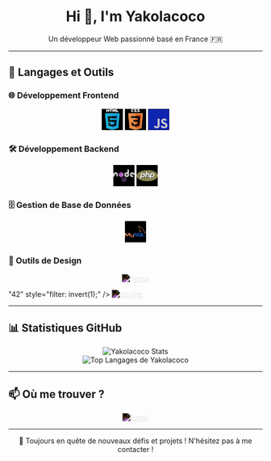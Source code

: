 <h1 align="center">Hi 👋, I'm Yakolacoco</h1>
<p align="center">Un développeur Web passionné basé en France 🇫🇷</p>

---

<h2>🚀 Langages et Outils</h2>

### 🌐 Développement Frontend
<p align="center">
  <a href="https://developer.mozilla.org/en/docs/Web/HTML" target="_blank"><img src="https://raw.githubusercontent.com/devicons/devicon/master/icons/html5/html5-original-wordmark.svg" alt="html5" width="42" height="42" style="filter: invert(1);" /></a>
  <a href="https://developer.mozilla.org/en/docs/Web/CSS" target="_blank"><img src="https://raw.githubusercontent.com/devicons/devicon/master/icons/css3/css3-original-wordmark.svg" alt="css3" width="42" height="42" style="filter: invert(1);" /></a>
   <a href="https://developer.mozilla.org/en/docs/Web/JavaScript" target="_blank"><img src="https://raw.githubusercontent.com/devicons/devicon/master/icons/javascript/javascript-original.svg" alt="javascript" width="42" height="42" style="filter: invert(1);" /></a>
</p>

### 🛠 Développement Backend
<p align="center">
  <a href="https://nodejs.org/" target="_blank"><img src="https://raw.githubusercontent.com/devicons/devicon/master/icons/nodejs/nodejs-original-wordmark.svg" alt="nodejs" width="42" height="42" style="filter: invert(1);" /></a>
  <a href="https://www.php.net/" target="_blank"><img src="https://raw.githubusercontent.com/devicons/devicon/master/icons/php/php-original.svg" alt="php" width="42" height="42" style="filter: invert(1);" /></a>
</p>

### 🗄️ Gestion de Base de Données
<p align="center">
  <a href="https://www.mysql.com/" target="_blank"><img src="https://raw.githubusercontent.com/devicons/devicon/master/icons/mysql/mysql-original-wordmark.svg" alt="mysql" width="42" height="42" style="filter: invert(1);" /></a>
</p>

### 🎨 Outils de Design
<p align="center">
  <a href="https://www.figma.com/" target="_blank"><img src="https://www.vectorlogo.zone/logos/figma/figma-icon.svg" alt="figma" width="42" height="42" style="filter: invert(1);" /></a>

  "42" style="filter: invert(1);" /></a>
  <a href="https://docker.com/" target="_blank"><img src="https://www.vectorlogo.zone/logos/docker/docker-icon.svg" alt="docker" width="42" height="42" style="filter: invert(1);" /></a>
</p>

---

<h2>📊 Statistiques GitHub</h2>
<p align="center">
  <img src="https://github-readme-stats.vercel.app/api?username=Yakolacoco&show_icons=true&locale=en" alt="Yakolacoco Stats" />
  <br />
  <img src="https://github-readme-stats.vercel.app/api/top-langs?username=Yakolacoco&show_icons=true&locale=en&layout=compact" alt="Top Langages de Yakolacoco" />
</p>

---

<h2>📫 Où me trouver ?</h2>
<p align="center">
  <a href="mailto:Yakolacoco@gmail.com" target="_blank"><img src="https://www.vectorlogo.zone/logos/gmail/gmail-icon.svg" alt="Email" width="42" height="42" style="filter: invert(1);" /></a>
</p>

---

<p align="center">
  🚀 Toujours en quête de nouveaux défis et projets ! N'hésitez pas à me contacter !
</p>

